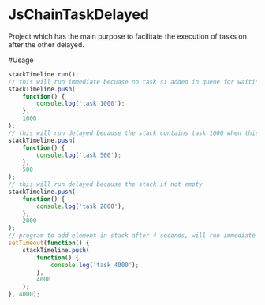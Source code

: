 # JsChainTaskDelayed
Project which has the main purpose to facilitate the  execution of tasks on after the other delayed.

#Usage
````javascript
stackTimeline.run();
// this will run immediate becuase no task si added in queue for waiting
stackTimeline.push(
    function() {
        console.log('task 1000');
    },
    1000
);
// this will run delayed because the stack contains task 1000 when this is added
stackTimeline.push(
    function() {
        console.log('task 500');
    },
    500
);
// this will run delayed because the stack if not empty
stackTimeline.push(
    function() {
        console.log('task 2000');
    },
    2000
);
// program to add element in stack after 4 seconds, will run immediate because the stack will be empty until then
setTimeout(function() {
    stackTimeline.push(
        function() {
            console.log('task 4000');
        },
        4000
    );
}, 4000);
````
